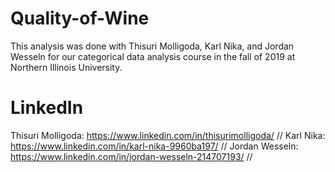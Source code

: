 # Quality-of-Wine

This analysis was done with Thisuri Molligoda, Karl Nika, and Jordan Wesseln for our categorical data analysis course in the fall of 2019 at Northern Illinois University.

# LinkedIn

Thisuri Molligoda: https://www.linkedin.com/in/thisurimolligoda/ //
Karl Nika: https://www.linkedin.com/in/karl-nika-9960ba197/ //
Jordan Wesseln: https://www.linkedin.com/in/jordan-wesseln-214707193/ //
